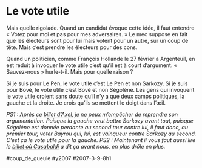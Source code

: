 # Le vote utile

Mais quelle rigolade. Quand un candidat évoque cette idée, il faut entendre « Votez pour moi et pas pour mes adversaires. » Le mec suppose en fait que les électeurs sont pour lui mais votent pour un autre, sur un coup de tête. Mais c’est prendre les électeurs pour des cons.

Quand un politicien, comme François Hollande le 27 février à Argenteuil, en est réduit à invoquer le vote utile c’est qu’il est à court d’argument. « Sauvez-nous » hurle-t-il. Mais pour quelle raison ?

Si je suis pour Le Pen, le vote utile c’est Le Pen et non Sarkozy. Si je suis pour Bové, le vote utile c’est Bové et non Ségolène. Les gens qui invoquent le vote utile croient sans doute qu’il n’y a que deux camps politiques, la gauche et la droite. Je crois qu’ils se mettent le doigt dans l’œil.

*PS1 : Après ce* [*billet d’Axel*](http://www.page2007.com/2007/03/09/francois-hollande-appelle-a-voter-bayrou-pour-faire-barrage-a-sarkozy-le-vote-utile/)*, je ne peux m’empêcher de reprendre son argumentation. Puisque la gauche veut battre Sarkozy avant tout, puisque Ségolène est donnée perdante au second tour contre lui, il faut donc, au premier tour, voter Bayrou qui, lui, est vainqueur contre Sarkozy au second. C’est ça le vote utile pour la gauche.*
*PS2 : Maintenant il vous faut aussi lire le [billet où Casabaldi](http://20six.fr/aurelianobuendia/art/10777251/Bayrou_vainqueur_) a dit ça avant nous, en plus drôle en plus.*

#coup_de_gueule #y2007 #2007-3-9-8h1
